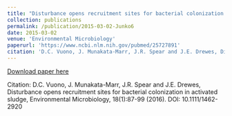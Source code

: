 ```yaml
---
title: "Disturbance opens recruitment sites for bacterial colonization in activated sludge"
collection: publications
permalink: /publication/2015-03-02-Junko6
date: 2015-03-02
venue: 'Environmental Microbiology'
paperurl: 'https://www.ncbi.nlm.nih.gov/pubmed/25727891'
citation: 'D.C. Vuono, J. Munakata-Marr, J.R. Spear and J.E. Drewes, Disturbance opens recruitment sites for bacterial colonization in activated sludge, Environmental Microbiology, 18(1):87-99 (2016). DOI: 10.1111/1462-2920'
---
```


<a href='https://www.ncbi.nlm.nih.gov/pubmed/25727891'>Download paper here</a>

Citation: D.C. Vuono, J. Munakata-Marr, J.R. Spear and J.E. Drewes, Disturbance opens recruitment sites for bacterial colonization in activated sludge, Environmental Microbiology, 18(1):87-99 (2016). DOI: 10.1111/1462-2920